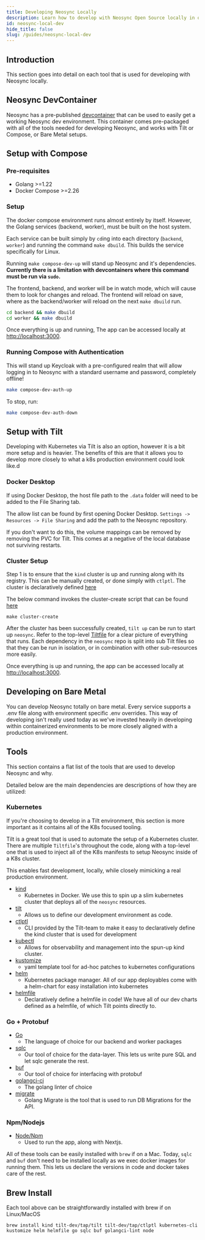 ```yaml
---
title: Developing Neosync Locally
description: Learn how to develop with Neosync Open Source locally in order to get up to speed with how Neosync works
id: neosync-local-dev
hide_title: false
slug: /guides/neosync-local-dev
---
```


## Introduction

This section goes into detail on each tool that is used for developing with Neosync locally.

## Neosync DevContainer

Neosync has a pre-published [devcontainer](https://containers.dev/) that can be used to easily get a working Neosync dev environment.
This container comes pre-packaged with all of the tools needed for developing Neosync, and works with Tilt or Compose, or Bare Metal setups.

## Setup with Compose

### Pre-requisites

- Golang >=1.22
- Docker Compose >=2.26

### Setup

The docker compose environment runs almost entirely by itself. However, the Golang services (backend, worker), must be built on the host system.

Each service can be built simply by `cd`ing into each directory (`backend`, `worker`) and running the command `make dbuild`. This builds the service specifically for Linux.

Running `make compose-dev-up` will stand up Neosync and it's dependencies.
**Currently there is a limitation with devcontainers where this command must be run via `sudo`.**

The frontend, backend, and worker will be in watch mode, which will cause them to look for changes and reload. The frontend will reload on save, where as the backend/worker will reload on the next `make dbuild` run.

```sh
cd backend && make dbuild
cd worker && make dbuild
```

Once everything is up and running, The app can be accessed locally at [http://localhost:3000](http://localhost:3000).

### Running Compose with Authentication

This will stand up Keycloak with a pre-configured realm that will allow logging in to Neosync with a standard username and password, completely offline!

```sh
make compose-dev-auth-up
```

To stop, run:

```sh
make compose-dev-auth-down
```

## Setup with Tilt

Developing with Kubernetes via Tilt is also an option, however it is a bit more setup and is heavier. The benefits of this are that it allows you to develop more closely to what a k8s production environment could look like.d

### Docker Desktop

If using Docker Desktop, the host file path to the `.data` folder will need to be added to the File Sharing tab.

The allow list can be found by first opening Docker Desktop. `Settings -> Resources -> File Sharing` and add the path to the Neosync repository.

If you don't want to do this, the volume mappings can be removed by removing the PVC for Tilt.
This comes at a negative of the local database not surviving restarts.

### Cluster Setup

Step 1 is to ensure that the `kind` cluster is up and running along with its registry.
This can be manually created, or done simply with `ctlptl`.
The cluster is declaratively defined [here](https://github.com/nucleuscloud/neosync/tree/main//tilt/kind/cluster.yaml)

The below command invokes the cluster-create script that can be found [here](https://github.com/nucleuscloud/neosync/tree/main//tilt/scripts/cluster-create.sh)

```
make cluster-create
```

After the cluster has been successfully created, `tilt up` can be run to start up `neosync`.
Refer to the top-level [Tiltfile](https://github.com/nucleuscloud/neosync/tree/main//Tiltfile) for a clear picture of everything that runs.
Each dependency in the `neosync` repo is split into sub Tilt files so that they can be run in isolation, or in combination with other sub-resources more easily.

Once everything is up and running, the app can be accessed locally at [http://localhost:3000](http://localhost:3000).

## Developing on Bare Metal

You can develop Neosync totally on bare metal. Every service supports a .env file along with environment specific .env overrides.
This way of developing isn't really used today as we've invested heavily in developing within containerized environments to be more closely aligned with a production environment.

## Tools

This section contains a flat list of the tools that are used to develop Neosync and why.

Detailed below are the main dependencies are descriptions of how they are utilized:

### Kubernetes

If you're choosing to develop in a Tilt environment, this section is more important as it contains all of the K8s focused tooling.

Tilt is a great tool that is used to automate the setup of a Kubernetes cluster. There are multiple `Tiltfile`'s throughout the code, along with a top-level one that is used to inject all of the K8s manifests to setup Neosync inside of a K8s cluster.

This enables fast development, locally, while closely mimicking a real production environment.

- [kind](https://github.com/kubernetes-sigs/kind)
  - Kubernetes in Docker. We use this to spin up a slim kubernetes cluster that deploys all of the `neosync` resources.
- [tilt](https://github.com/tilt-dev/tilt)
  - Allows us to define our development environment as code.
- [ctlptl](https://github.com/tilt-dev/ctlptl)
  - CLI provided by the Tilt-team to make it easy to declaratively define the kind cluster that is used for development
- [kubectl](https://github.com/kubernetes/kubectl)
  - Allows for observability and management into the spun-up kind cluster.
- [kustomize](https://github.com/kubernetes-sigs/kustomize)
  - yaml template tool for ad-hoc patches to kubernetes configurations
- [helm](https://github.com/helm/helm)
  - Kubernetes package manager. All of our app deployables come with a helm-chart for easy installation into kubernetes
- [helmfile](https://github.com/helmfile/helmfile)
  - Declaratively define a helmfile in code! We have all of our dev charts defined as a helmfile, of which Tilt points directly to.

### Go + Protobuf

- [Go](https://go.dev/)
  - The language of choice for our backend and worker packages
- [sqlc](https://github.com/sqlc-dev/sqlc)
  - Our tool of choice for the data-layer. This lets us write pure SQL and let sqlc generate the rest.
- [buf](https://github.com/bufbuild/buf)
  - Our tool of choice for interfacing with protobuf
- [golangci-ci](https://github.com/golangci/golangci-lint)
  - The golang linter of choice
- [migrate](https://github.com/golang-migrate/migrate)
  - Golang Migrate is the tool that is used to run DB Migrations for the API.

### Npm/Nodejs

- [Node/Npm](https://nodejs.org/en)
  - Used to run the app, along with Nextjs.

All of these tools can be easily installed with `brew` if on a Mac.
Today, `sqlc` and `buf` don't need to be installed locally as we exec docker images for running them.
This lets us declare the versions in code and docker takes care of the rest.

## Brew Install

Each tool above can be straightforwardly installed with brew if on Linux/MacOS

```
brew install kind tilt-dev/tap/tilt tilt-dev/tap/ctlptl kubernetes-cli kustomize helm helmfile go sqlc buf golangci-lint node
```
